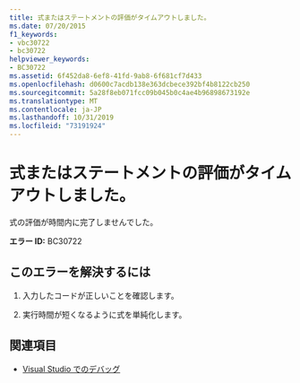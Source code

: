 ```yaml
---
title: 式またはステートメントの評価がタイムアウトしました。
ms.date: 07/20/2015
f1_keywords:
- vbc30722
- bc30722
helpviewer_keywords:
- BC30722
ms.assetid: 6f452da8-6ef8-41fd-9ab8-6f681cf7d433
ms.openlocfilehash: d0600c7acdb138e363dcbece392bf4b8122cb250
ms.sourcegitcommit: 5a28f8eb071fcc09b045b0c4ae4b96898673192e
ms.translationtype: MT
ms.contentlocale: ja-JP
ms.lasthandoff: 10/31/2019
ms.locfileid: "73191924"
---
```

# <a name="evaluation-of-expression-or-statement-timed-out"></a>式またはステートメントの評価がタイムアウトしました。
式の評価が時間内に完了しませんでした。  
  
 **エラー ID:** BC30722  
  
## <a name="to-correct-this-error"></a>このエラーを解決するには  
  
1. 入力したコードが正しいことを確認します。  
  
2. 実行時間が短くなるように式を単純化します。  
  
## <a name="see-also"></a>関連項目

- [Visual Studio でのデバッグ](/visualstudio/debugger/debugger-feature-tour)
